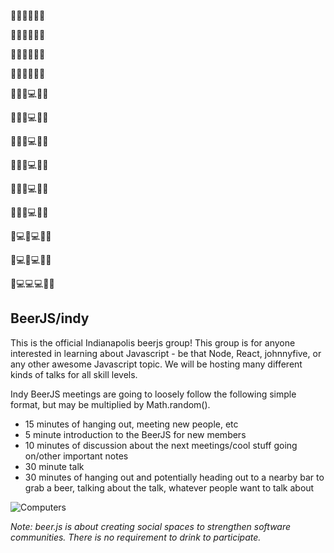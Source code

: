 :beer::beer::beer::beer::beer::beer:

:beer::beer::beer::beer::beer::beer:

:beer::beer::beer::beer::beer::beer:

:beer::beer::beer::beer::beer::beer:

:beer::beer::beer::computer::beer::beer:

:beer::beer::beer::computer::beer::beer:

:beer::beer::beer::computer::beer::beer:

:beer::beer::beer::computer::beer::beer:

:beer::beer::beer::computer::beer::beer:

:beer::beer::beer::computer::beer::beer:

:beer::computer::beer::computer::beer::beer:

:beer::computer::beer::computer::beer::beer:

:beer::computer::computer::computer::beer::beer:



## BeerJS/indy

This is the official Indianapolis beerjs group! 
This group is for anyone interested in learning about Javascript - be that Node, React, johnnyfive, or any other awesome Javascript topic. 
We will be hosting many different kinds of talks for all skill levels. 

Indy BeerJS meetings are going to loosely follow the following simple format, but may be multiplied by Math.random().
- 15 minutes of hanging out, meeting new people, etc
- 5 minute introduction to the BeerJS for new members
- 10 minutes of discussion about the next meetings/cool stuff going on/other important notes
- 30 minute talk
- 30 minutes of hanging out and potentially heading out to a nearby bar to grab a beer, talking about the talk, whatever people want to talk about

![Computers](http://i.giphy.com/l0HlNaQ6gWfllcjDO.gif)

*Note: beer.js is about creating social spaces to strengthen software communities. There is no requirement to drink to participate.*
